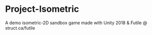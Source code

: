 # Project-Isometric
A demo isometric-2D sandbox game made with Unity 2018 &amp; Futile @ struct.ca/futile
